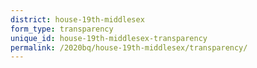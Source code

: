 ```yaml
---
district: house-19th-middlesex
form_type: transparency
unique_id: house-19th-middlesex-transparency
permalink: /2020bq/house-19th-middlesex/transparency/
---
```

